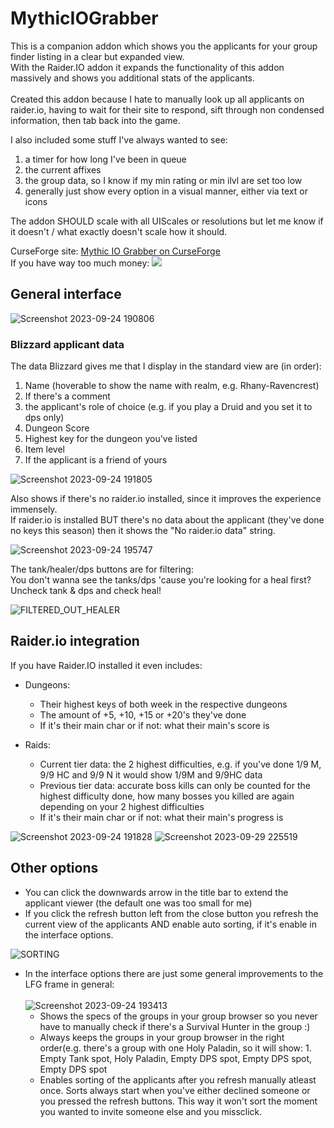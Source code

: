 # MythicIOGrabber


This is a companion addon which shows you the applicants for your group finder listing in a clear but expanded view.<br>
With the Raider.IO addon it expands the functionality of this addon massively and shows you additional stats of the applicants.<br><br>
Created this addon because I hate to manually look up all applicants on raider.io, having to wait for their site to respond, sift through non condensed information, then tab back into the game.

I also included some stuff I've always wanted to see: 
1. a timer for how long I've been in queue
2. the current affixes
3. the group data, so I know if my min rating or min ilvl are set too low
4. generally just show every option in a visual manner, either via text or icons

The addon SHOULD scale with all UIScales or resolutions but let me know if it doesn't / what exactly doesn't scale how it should.<br>

CurseForge site: [Mythic IO Grabber on CurseForge](https://legacy.curseforge.com/wow/addons/mythic-io-grabber)<br>
If you have way too much money:<picture>
  <a href="https://www.paypal.com/donate/?hosted_button_id=G3X525EXQGJCE">
  <img src="https://www.paypalobjects.com/en_US/i/btn/btn_donate_LG.gif">
  </a>
</picture>

## General interface
![Screenshot 2023-09-24 190806](https://github.com/NintendoLink07/MythicIOGrabber/assets/3246525/33d78cd8-90ce-4375-9bd6-04c7aac2bda9)

### Blizzard applicant data
The data Blizzard gives me that I display in the standard view are (in order):
1. Name (hoverable to show the name with realm, e.g. Rhany-Ravencrest)
2. If there's a comment
3. the applicant's role of choice (e.g. if you play a Druid and you set it to dps only)
4. Dungeon Score
5. Highest key for the dungeon you've listed
6. Item level
7. If the applicant is a friend of yours
   
![Screenshot 2023-09-24 191805](https://github.com/NintendoLink07/MythicIOGrabber/assets/3246525/56112352-aba2-4fd4-b92e-ba27d0e4ed80)

Also shows if there's no raider.io installed, since it improves the experience immensely. <br>
If raider.io is installed BUT there's no data about the applicant (they've done no keys this season) then it shows the "No raider.io data" string.

![Screenshot 2023-09-24 195747](https://github.com/NintendoLink07/MythicIOGrabber/assets/3246525/ca1e27f3-3c89-441e-abdb-de7857f72c56)

The tank/healer/dps buttons are for filtering:<br>
You don't wanna see the tanks/dps 'cause you're looking for a heal first? Uncheck tank & dps and check heal!

![FILTERED_OUT_HEALER](https://github.com/NintendoLink07/MythicIOGrabber/assets/3246525/39ddeb48-b7f8-44cc-b507-0de30313da28)

## Raider.io integration
If you have Raider.IO installed it even includes:
- Dungeons:
	- Their highest keys of both week in the respective dungeons
	- The amount of +5, +10, +15 or +20's they've done
 	- If it's their main char or if not: what their main's score is

- Raids:
	- Current tier data: the 2 highest difficulties, e.g. if you've done 1/9 M, 9/9 HC and 9/9 N it would show 1/9M and 9/9HC data
	- Previous tier data: accurate boss kills can only be counted for the highest difficulty done, how many bosses you killed are again depending on your 2 highest difficulties
 	- If it's their main char or if not: what their main's progress is

![Screenshot 2023-09-24 191828](https://github.com/NintendoLink07/MythicIOGrabber/assets/3246525/41d5f965-2e47-4aad-b5cf-ce5cf5d20b77)
![Screenshot 2023-09-29 225519](https://github.com/NintendoLink07/MythicIOGrabber/assets/3246525/7bccdb50-b8c8-4097-a98e-6045eb3d16c3)


## Other options

- You can click the downwards arrow in the title bar to extend the applicant viewer (the default one was too small for me)
- If you click the refresh button left from the close button you refresh the current view of the applicants AND enable auto sorting, if it's enable in the interface options.

![SORTING](https://github.com/NintendoLink07/MythicIOGrabber/assets/3246525/887236e5-d4b8-4e9d-aec6-720c4daad932)
  
- In the interface options there are just some general improvements to the LFG frame in general:<br><br>
	![Screenshot 2023-09-24 193413](https://github.com/NintendoLink07/MythicIOGrabber/assets/3246525/9ea30f6b-a31b-4149-9eda-32af095d25e5)<br>
	- Shows the specs of the groups in your group browser so you never have to manually check if there's a Survival Hunter in the group :)
	- Always keeps the groups in your group browser in the right order(e.g. there's a group with one Holy Paladin, so it will show: 1. Empty Tank spot, Holy Paladin, Empty DPS spot, Empty DPS spot, Empty DPS spot
	- Enables sorting of the applicants after you refresh manually atleast once.
  	   Sorts always start when you've either declined someone or you pressed the refresh buttons. This way it won't sort the moment you wanted to invite someone else and you missclick.
